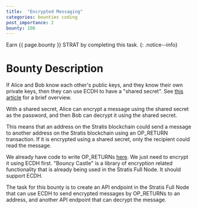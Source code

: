 ```yaml
---
title:  "Encrypted Messaging"
categories: bounties coding
post_importance: 2
bounty: 100
---
```

Earn {{ page.bounty }} STRAT by completing this task.
{: .notice--info}

# Bounty Description

If Alice and Bob know each other's public keys, and they know their own private keys, then they can use ECDH to have a "shared secret". See [this article](https://medium.com/proof-of-working/encrypted-messaging-on-the-neo-blockchain-631bbfcf99f6) for a brief overview.

With a shared secret, Alice can encrypt a message using the shared secret as the password, and then Bob can decrypt it using the shared secret.

This means that an address on the Stratis blockchain could send a message to another address on the Stratis blockchain using an OP_RETURN transaction. If it is encrypted using a shared secret, only the recipient could read the message.

We already have code to write OP_RETURNs [here](/op_return_write/). We just need to encrypt it using ECDH first. "Bouncy Castle" is a library of encryption related functionality that is already being used in the Stratis Full Node. It should support ECDH.

The task for this bounty is to create an API endpoint in the Stratis Full Node that can use ECDH to send encrypted messages by OP_RETURNs to an address, and another API endpoint that can decrypt the message.